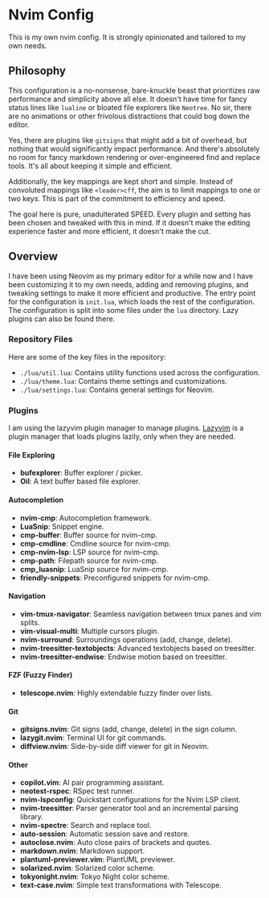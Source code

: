 # Nvim Config

This is my own nvim config. It is strongly opinionated and tailored to my own needs.

## Philosophy

This configuration is a no-nonsense, bare-knuckle beast that prioritizes raw performance and simplicity above all else. It doesn't have time for fancy status lines like `lualine` or bloated file explorers like `Neotree`. No sir, there are no animations or other frivolous distractions that could bog down the editor.

Yes, there are plugins like `gitsigns` that might add a bit of overhead, but nothing that would significantly impact performance. And there's absolutely no room for fancy markdown rendering or over-engineered find and replace tools. It's all about keeping it simple and efficient.

Additionally, the key mappings are kept short and simple. Instead of convoluted mappings like `<leader>cff`, the aim is to limit mappings to one or two keys. This is part of the commitment to efficiency and speed.

The goal here is pure, unadulterated SPEED. Every plugin and setting has been chosen and tweaked with this in mind. If it doesn't make the editing experience faster and more efficient, it doesn't make the cut.

## Overview

I have been using Neovim as my primary editor for a while now and I have been customizing it to my own needs, adding and removing plugins, and tweaking settings to make it more efficient and productive.
The entry point for the configuration is `init.lua`, which loads the rest of the configuration. The configuration is split into some files under the `lua` directory. Lazy plugins can also be found there.

### Repository Files

Here are some of the key files in the repository:

- `./lua/util.lua`: Contains utility functions used across the configuration.
- `./lua/theme.lua`: Contains theme settings and customizations.
- `./lua/settings.lua`: Contains general settings for Neovim.

### Plugins

I am using the lazyvim plugin manager to manage plugins.
[Lazyvim](https://github.com/folke/lazy.nvim) is a plugin manager that loads plugins lazily, only when they are needed.


#### File Exploring
- **bufexplorer**: Buffer explorer / picker.
- **Oil**: A text buffer based file explorer.

#### Autocompletion
- **nvim-cmp**: Autocompletion framework.
- **LuaSnip**: Snippet engine.
- **cmp-buffer**: Buffer source for nvim-cmp.
- **cmp-cmdline**: Cmdline source for nvim-cmp.
- **cmp-nvim-lsp**: LSP source for nvim-cmp.
- **cmp-path**: Filepath source for nvim-cmp.
- **cmp_luasnip**: LuaSnip source for nvim-cmp.
- **friendly-snippets**: Preconfigured snippets for nvim-cmp.

#### Navigation
- **vim-tmux-navigator**: Seamless navigation between tmux panes and vim splits.
- **vim-visual-multi**: Multiple cursors plugin.
- **nvim-surround**: Surroundings operations (add, change, delete).
- **nvim-treesitter-textobjects**: Advanced textobjects based on treesitter.
- **nvim-treesitter-endwise**: Endwise motion based on treesitter.

#### FZF (Fuzzy Finder)
- **telescope.nvim**: Highly extendable fuzzy finder over lists.

#### Git
- **gitsigns.nvim**: Git signs (add, change, delete) in the sign column.
- **lazygit.nvim**: Terminal UI for git commands.
- **diffview.nvim**: Side-by-side diff viewer for git in Neovim.

#### Other
- **copilot.vim**: AI pair programming assistant.
- **neotest-rspec**: RSpec test runner.
- **nvim-lspconfig**: Quickstart configurations for the Nvim LSP client.
- **nvim-treesitter**: Parser generator tool and an incremental parsing library.
- **nvim-spectre**: Search and replace tool.
- **auto-session**: Automatic session save and restore.
- **autoclose.nvim**: Auto close pairs of brackets and quotes.
- **markdown.nvim**: Markdown support.
- **plantuml-previewer.vim**: PlantUML previewer.
- **solarized.nvim**: Solarized color scheme.
- **tokyonight.nvim**: Tokyo Night color scheme.
- **text-case.nvim**: Simple text transformations with Telescope.

